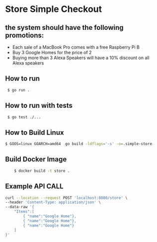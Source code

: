 # Store Simple Checkout 
## the system should have the following promotions:
 - Each sale of a MacBook Pro comes with a free Raspberry Pi B
 - Buy 3 Google Homes for the price of 2
 - Buying more than 3 Alexa Speakers will have a 10% discount on all Alexa speakers


## How to run
```sh
 $ go run .
 ```

## How to run with tests
```sh
 $ go test ./...
 ```

 ## How to Build Linux
```sh
$ GOOS=linux GOARCH=amd64  go build -ldflags='-s' -o=.simple-store
```

## Build Docker Image
```sh
    $ docker build -t store .
```


## Example  API CALL

```sh
curl --location --request POST 'localhost:8080/store' \
--header 'Content-Type: application/json' \
--data-raw '{
    "Items":[
        { "name":"Google Home"},
        { "name":"Google Home"},
        { "name":"Google Home"}
    ]
}'
```